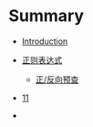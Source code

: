 # Summary

* [Introduction](README.md)
* [正则表达式](zheng-ze-biao-da-shi.md)
  * [正/反向预查](zheng-ze-biao-da-shi/6b63-fan-xiang-yu-cha.md)
* [11](11.md)


* 